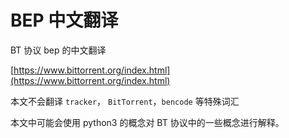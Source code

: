 # BEP 中文翻译

BT 协议 bep 的中文翻译

[https://www.bittorrent.org/index.html](https://www.bittorrent.org/index.html)

本文不会翻译 `tracker`， `BitTorrent`，`bencode` 等特殊词汇

本文中可能会使用 python3 的概念对 BT 协议中的一些概念进行解释。
